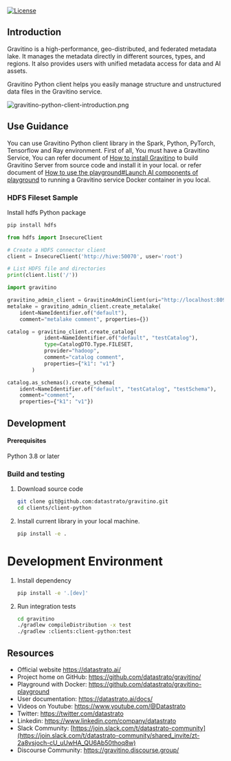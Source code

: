 <!-- 
- Copyright 2024 Datastrato Pvt Ltd.
- This software is licensed under the Apache License version 2. 
-->
[![License](https://img.shields.io/github/license/datastrato/gravitino)](https://github.com/datastrato/gravitino/blob/main/LICENSE)

## Introduction

Gravitino is a high-performance, geo-distributed, and federated metadata lake. 
It manages the metadata directly in different sources, types, and regions. 
It also provides users with unified metadata access for data and AI assets.

Gravitino Python client helps you easily manage structure and unstructured data files in the Gravitino service.

![gravitino-python-client-introduction.png](assets/gravitino-python-client-introduction.png)


## Use Guidance
You can use Gravitino Python client library in the Spark, Python, PyTorch, Tensorflow and Ray environment.
First of all, You must have a Gravitino Service, You can refer document of [How to install Gravitino](https://datastrato.ai/docs/0.5.0/how-to-install) 
 to build Gravitino Server from source code and install it in your local.
or refer document of [How to use the playground#Launch AI components of playground](https://datastrato.ai/docs/0.5.0/how-to-use-the-playground/#launch-ai-components-of-playground) to running
a Gravitino service Docker container in you local.

### HDFS Fileset Sample

Install hdfs Python package
```python
pip install hdfs
```

```python
from hdfs import InsecureClient

# Create a HDFS connector client
client = InsecureClient('http://hive:50070', user='root')

# List HDFS file and directories
print(client.list('/'))
```

```python
import gravitino

gravitino_admin_client = GravitinoAdminClient(uri="http://localhost:8090")
metalake = gravitino_admin_client.create_metalake(
    ident=NameIdentifier.of("default"),
    comment="metalake comment", properties={})

catalog = gravitino_client.create_catalog(
            ident=NameIdentifier.of("default", "testCatalog"),
            type=CatalogDTO.Type.FILESET,
            provider="hadoop",
            comment="catalog comment",
            properties={"k1": "v1"}
        )

catalog.as_schemas().create_schema(
    ident=NameIdentifier.of("default", "testCatalog", "testSchema"), 
    comment="comment", 
    properties={"k1": "v1"})
```

## Development

#### Prerequisites
Python 3.8 or later

### Build and testing

1. Download source code
    ```bash
    git clone git@github.com:datastrato/gravitino.git
    cd clients/client-python
    ```

1. Install current library in your local machine. 
    ```bash
    pip install -e .
    ```

# Development Environment

1. Install dependency
    ```bash
    pip install -e '.[dev]'
    ```

2. Run integration tests
    ```bash
    cd gravitino
    ./gradlew compileDistribution -x test
    ./gradlew :clients:client-python:test
    ```

## Resources
+ Official website https://datastrato.ai/
+ Project home on GitHub: https://github.com/datastrato/gravitino/ 
+ Playground with Docker: https://github.com/datastrato/gravitino-playground
+ User documentation: https://datastrato.ai/docs/
+ Videos on Youtube: https://www.youtube.com/@Datastrato
+ Twitter: https://twitter.com/datastrato
+ Linkedin: https://www.linkedin.com/company/datastrato
+ Slack Community: [https://join.slack.com/t/datastrato-community](https://join.slack.com/t/datastrato-community/shared_invite/zt-2a8vsjoch-cU_uUwHA_QU6Ab50thoq8w)
+ Discourse Community: https://gravitino.discourse.group/
